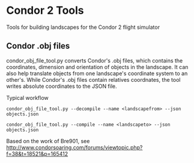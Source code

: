 # Condor 2 Tools
Tools for building landscapes for the Condor 2 flight simulator


## Condor .obj files
condor_obj_file_tool.py converts Condor's .obj files, which contains the coordinates, dimension and orientation of objects in the landscape. It can also help translate objects from one landscape's coordinate system to an other's. While Condor's .obj files contain relatives coordnates, the tool writes absolute coordinates to the JSON file.

Typical workflow

`condor_obj_file_tool.py --decompile --name <landscapefrom> --json objects.json`

`condor_obj_file_tool.py --compile --name <landscapeto> --json objects.json`
 
Based on the work of Bre901, see http://www.condorsoaring.com/forums/viewtopic.php?f=38&t=18521&p=165412
